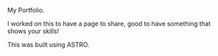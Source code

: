 My Portfolio. 

I worked on this to have a page to share, good to have something that shows your skills!

This was built using ASTRO. 
